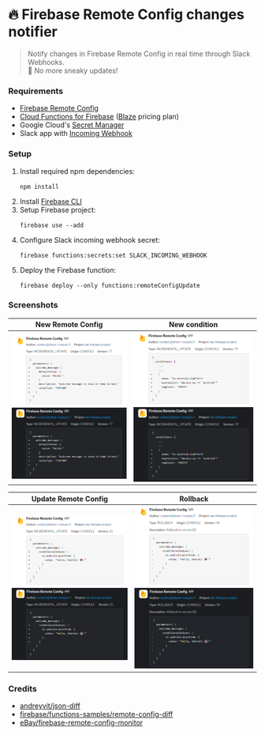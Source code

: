 # 🔥 Firebase Remote Config changes notifier

> Notify changes in Firebase Remote Config in real time through Slack Webhooks.  
> 🥷 No more sneaky updates! 

### Requirements

- [Firebase Remote Config](https://firebase.google.com/docs/remote-config)
- [Cloud Functions for Firebase](https://firebase.google.com/docs/functions) ([Blaze](https://firebase.google.com/pricing) pricing plan)
- Google Cloud's [Secret Manager](https://cloud.google.com/secret-manager)
- Slack app with [Incoming Webhook](https://api.slack.com/messaging/webhooks)

### Setup

1. Install required npm dependencies:
   ```shell
   npm install
   ```
2. Install [Firebase CLI](https://firebase.google.com/docs/cli)
3. Setup Firebase project:
   ```shell
   firebase use --add
   ```
4. Configure Slack incoming webhook secret:
   ```shell
   firebase functions:secrets:set SLACK_INCOMING_WEBHOOK
   ```
5. Deploy the Firebase function:
   ```shell
   firebase deploy --only functions:remoteConfigUpdate
   ```

### Screenshots

| New Remote Config                                                                                                             | New condition                                                                                                         |
|-------------------------------------------------------------------------------------------------------------------------------|-----------------------------------------------------------------------------------------------------------------------|
| ![](screenshots/new-remote-config-light.png#gh-light-mode-only) ![](screenshots/new-remote-config-dark.png#gh-dark-mode-only) | ![](screenshots/new-condition-light.png#gh-light-mode-only) ![](screenshots/new-condition-dark.png#gh-dark-mode-only) |

| Update Remote Config                                                                                                              | Rollback                                                                                                    |
|-----------------------------------------------------------------------------------------------------------------------------------|-------------------------------------------------------------------------------------------------------------|
| ![](screenshots/update-rc-condition-light.png#gh-light-mode-only) ![](screenshots/update-rc-condition-dark.png#gh-dark-mode-only) | ![](screenshots/rollback-light.png#gh-light-mode-only) ![](screenshots/rollback-dark.png#gh-dark-mode-only) |

### Credits

- [andreyvit/json-diff](https://github.com/andreyvit/json-diff)
- [firebase/functions-samples/remote-config-diff](https://github.com/firebase/functions-samples/blob/main/Node/remote-config-diff)
- [eBay/firebase-remote-config-monitor](https://github.com/eBay/firebase-remote-config-monitor)
